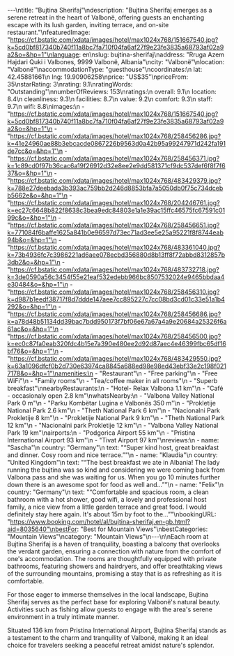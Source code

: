 ---\ntitle: "Bujtina Sherifaj"\ndescription: "Bujtina Sherifaj emerges as a serene retreat in the heart of Valbonë, offering guests an enchanting escape with its lush garden, inviting terrace, and on-site restaurant."\nfeaturedImage: "https://cf.bstatic.com/xdata/images/hotel/max1024x768/151667540.jpg?k=5cd0bf817340b740f11a8bc7fa710f04fa6af27f9e23fe3835a68793af02a9a2&o=&hp=1"\nlanguage: en\nslug: bujtina-sherifaj\naddress: "Rruga Azem Hajdari Quki i Valbones, 9999 Valbonë, Albania"\ncity: "Valbonë"\nlocation: "Valbonë"\naccommodationType: "guesthouse"\ncoordinates:\n  lat: 42.45881661\n  lng: 19.90906258\nprice: "US$35"\npriceFrom: 35\nstarRating: 3\nrating: 9.1\nratingWords: "Outstanding"\nnumberOfReviews: 153\nratings:\n  overall: 9.1\n  location: 8.4\n  cleanliness: 9.3\n  facilities: 8.7\n  value: 9.2\n  comfort: 9.3\n  staff: 9.7\n  wifi: 8.8\nimages:\n  - "https://cf.bstatic.com/xdata/images/hotel/max1024x768/151667540.jpg?k=5cd0bf817340b740f11a8bc7fa710f04fa6af27f9e23fe3835a68793af02a9a2&o=&hp=1"\n  - "https://cf.bstatic.com/xdata/images/hotel/max1024x768/258456286.jpg?k=41e24960ae88b3ebcacde0867226b9563d0a42b95a99247971d242fa191de7cc&o=&hp=1"\n  - "https://cf.bstatic.com/xdata/images/hotel/max1024x768/258456371.jpg?k=1c89cd0f97b36cac6a19f26912d32e8ee2e9dd581371cf9dc537def6f8f7f637&o=&hp=1"\n  - "https://cf.bstatic.com/xdata/images/hotel/max1024x768/483429379.jpg?k=788e27deebada3b393ac759bb2d246d8853bfa7a5050db0f75c734dcebb5662e&o=&hp=1"\n  - "https://cf.bstatic.com/xdata/images/hotel/max1024x768/204246761.jpg?k=ec27c6648b822f8638c3bea9edc84803e1a1e39ac15ffc46575fc67591c0199c&o=&hp=1"\n  - "https://cf.bstatic.com/xdata/images/hotel/max1024x768/258456651.jpg?k=771084f6baffe1625a841b0e96597d73ec71ad3ee5e25a95221f8f8744eab94b&o=&hp=1"\n  - "https://cf.bstatic.com/xdata/images/hotel/max1024x768/483361040.jpg?k=73b4936fc7c3986221ad6aee078ecbd356880d8b13ff8f72abbd8312857b3db2&o=&hp=1"\n  - "https://cf.bstatic.com/xdata/images/hotel/max1024x768/483732718.jpg?k=3de0590a56c3454f55e21eaf532edebb966bc8507532024e9465bbdaa4e30484&o=&hp=1"\n  - "https://cf.bstatic.com/xdata/images/hotel/max1024x768/258456310.jpg?k=d987b1eedf38717f8d7ddde147aee7cc895227c7cc08bd3cd01c33e51a1b4292&o=&hp=1"\n  - "https://cf.bstatic.com/xdata/images/hotel/max1024x768/258456686.jpg?k=a78d48b51134dd39bac7bdd950173f7bf06e67a67a4a9e20684a25326f6a61ac&o=&hp=1"\n  - "https://cf.bstatic.com/xdata/images/hotel/max1024x768/258456500.jpg?k=ec0c87fa0eab320fdc4b15e7a390e480ee2d92d87aec4e46399fbc65df16bf76&o=&hp=1"\n  - "https://cf.bstatic.com/xdata/images/hotel/max1024x768/483429550.jpg?k=63a1096dfcf0b2d730e63974ca8845a688ed98e98ed43ebf33e2c198f0217178&o=&hp=1"\namenities:\n  - "Restaurant"\n  - "Free parking"\n  - "Free WiFi"\n  - "Family rooms"\n  - "Tea/coffee maker in all rooms"\n  - "Superb breakfast"\nnearbyRestaurants:\n  - "Hotel- Relax Valbona 1.1 km"\n  - "Café - occasionaly open 2.8 km"\nwhatsNearby:\n  - "Valbona Valley National Park 0 m"\n  - "Parku Kombëtar Lugina e Valbonës 350 m"\n  - "Prokletije National Park 2.6 km"\n  - "Theth National Park 6 km"\n  - "Nacionalni Park Prokletije 8 km"\n  - "Prokletije National Park 9 km"\n  - "Theth National Park 12 km"\n  - "Nacionalni park Prokletije 12 km"\n  - "Valbona Valley National Park 19 km"\nairports:\n  - "Podgorica Airport 55 km"\n  - "Pristina International Airport 93 km"\n  - "Tivat Airport 97 km"\nreviews:\n  - name: "Sascha"\n    country: "Germany"\n    text: "“Super kind host, great breakfast and dinner. Cosy room and nice terrace.”"\n  - name: "Klaudia"\n    country: "United Kingdom"\n    text: "“The best breakfast we ate in Albania! The lady running the bujtina was so kind and considering we were coming back from Valbona pass and she was waiting for us. When you go 10 minutes further down there is an awesome spot for food as well and...”"\n  - name: "Felix"\n    country: "Germany"\n    text: "“Comfortable and spacious room, a clean bathroom with a hot shower, good wifi, a lovely and professional host family, a nice view from a little garden terrace and great food. I would definitely stay here again.
It's about 15m by foot to the...”"\nbookingURL: "https://www.booking.com/hotel/al/bujtina-sherifaj.en-gb.html?aid=8035640"\nbestFor: "Best for Mountain Views"\nbestCategories: "Mountain Views"\ncategory: "Mountain Views"\n---\n\nEach room at Bujtina Sherifaj is a haven of tranquility, boasting a balcony that overlooks the verdant garden, ensuring a connection with nature from the comfort of one's accommodation. The rooms are thoughtfully equipped with private bathrooms, featuring showers and hairdryers, and offer breathtaking views of the surrounding mountains, promising a stay that is as refreshing as it is comfortable.

For those eager to immerse themselves in the local landscape, Bujtina Sherifaj serves as the perfect base for exploring Valbonë's natural beauty. Activities such as fishing allow guests to engage with the area's serene environment in a truly intimate manner.

Situated 136 km from Pristina International Airport, Bujtina Sherifaj stands as a testament to the charm and tranquility of Valbonë, making it an ideal choice for travelers seeking a peaceful retreat amidst nature's splendor.